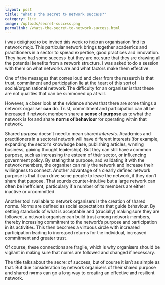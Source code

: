 ```yaml
---
layout: post
title: "What's the secret to network success?"
category: life
image: /uploads/secret-success.png
permalink: /whats-the-secret-to-network-success.html
---
```



I was delighted to be invited this week to help an organisation find its network mojo. This particular network brings together academics and practitioners in a sector to spread expertise, good practices and innovation. They have had some success, but they are not sure that they are drawing all the potential benefits from a network structure. I was asked to do a session with them on what networks are and what factors make them effective.

One of the messages that comes loud and clear from the research is that trust, commitment and participation lie at the heart of this sort of social/organisational network. The difficulty for an organiser is that these are not qualities that can be summoned up at will.

However, a closer look at the evidence shows that there are some things a network organiser **can** do. Trust, commitment and participation can all be increased if network members share a **sense of purpose** as to what the network is for and share **norms of behaviour** for operating within that network.

Shared *purpose* doesn’t need to mean shared *interests*. Academics and practitioners in a sectoral network will have different interests (for example, expanding the sector’s knowledge base, publishing articles, winning business, gaining thought leadership). But they can still have a common purpose, such as increasing the esteem of their sector, or influencing government policy. By stating that purpose, and validating it with the network members, the organiser can rally the network and increase their willingness to connect. Another advantage of a clearly defined network purpose is that it can drive some people to leave the network, if they don’t share that purpose. That sounds counter-intuitive but a large network can often be inefficient, particularly if a number of its members are either inactive or uncommitted.

Another tool available to network organisers is the creation of shared norms. Norms are defined as social expectations that guide behaviour. By setting standards of what is acceptable and (crucially) making sure they are followed, a network organiser can build trust among network members, thereby increasing commitment to the network’s purpose and participation in its activities. This then becomes a virtuous circle with increased participation leading to increased returns for the individual, increased commitment and greater trust.

Of course, these connections are fragile, which is why organisers should be vigilant in making sure that norms are followed and changed if necessary.

The title talks about the secret of success, but of course it isn’t as simple as that. But due consideration by network organisers of their shared purpose and shared norms can go a long way to creating an effective and resilient network.